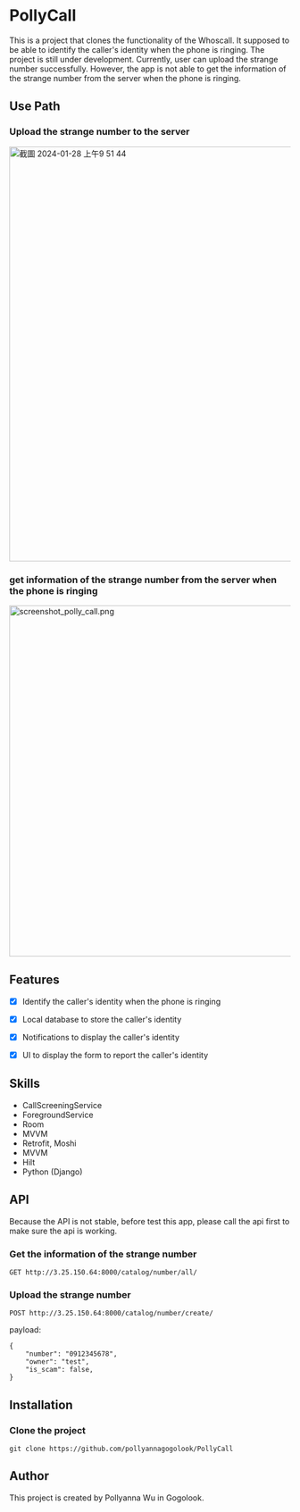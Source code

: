 # PollyCall
This is a project that clones the functionality of the Whoscall. It supposed to be able to identify the caller's identity when the phone is ringing. The project is still under development.
Currently, user can upload the strange number successfully. However, the app is not able to get the information of the strange number from the server when the phone is ringing.


## Use Path

### Upload the strange number to the server
<img width="743" alt="截圖 2024-01-28 上午9 51 44" src="https://github.com/pollyannagogolook/PollyCall/assets/155519546/c904edf5-406f-45bc-87dc-370454cc30e8">

### get information of the strange number from the server when the phone is ringing
<img width="629" alt="screenshot_polly_call.png" src="https://github.com/pollyannagogolook/PollyCall/assets/155519546/f809d95e-5e99-4f84-9af7-7005b2fb55a2">



## Features
- [x] Identify the caller's identity when the phone is ringing
- [x] Local database to store the caller's identity
- [x] Notifications to display the caller's identity
- [x] UI to display the form to report the caller's identity




## Skills
- CallScreeningService
- ForegroundService
- Room
- MVVM
- Retrofit, Moshi
- MVVM
- Hilt
- Python (Django)


## API
Because the API is not stable, before test this app, please call the api first to make sure the api is working.

### Get the information of the strange number
`GET http://3.25.150.64:8000/catalog/number/all/`

### Upload the strange number
`POST http://3.25.150.64:8000/catalog/number/create/`

payload: 
```
{
    "number": "0912345678",
    "owner": "test",
    "is_scam": false,
}
```

## Installation

### Clone the project
`git clone https://github.com/pollyannagogolook/PollyCall`

## Author
This project is created by Pollyanna Wu in Gogolook. 
